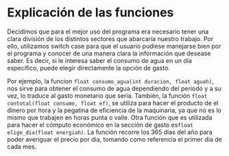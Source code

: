 # **Explicación de las funciones** 

Decidimos que para el mejor uso del programa era necesario tener una clara división de los distintos sectores que abarcaría nuestro
trabajo. Por ello, utilizamos switch case para que el usuario pudiese manejarse bien por el programa y conocer de una manera clara la 
información que desease saber. Es decir, si le interesa saber el consumo de agua en un día específico, puede elegir directamente la 
opción de gasto.

Por ejemplo, la funcion `float consumo_agua(int duracion, float aguah)`, nos sirve para obtener el consumo de agua dependiendo del periodo
y a su vez, lo traduce al gasto monetario que sería. También, la función `float contotal(float consumo, float ef)`, se utiliza para 
hacer el producto de el dinero por hora y la pegatina de eficiencia de la maquinaria, ya que no es lo mismo que trabajen en horas punta 
o valle. Otra función que es utilizada para hacer el cómputo económico en la sección de gasto es`float elige_dia(float energiah)`. 
La función recorre los 365 dias del año para poder averiguar el precio por dia, tomando como referencia el primer dia de cada mes.
